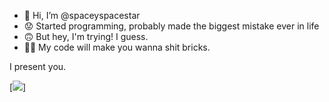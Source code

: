 - 👋 Hi, I’m @spaceyspacestar
- 😟 Started programming, probably made the biggest mistake ever in life
- 🙃 But hey, I'm trying! I guess.
- 😵‍💫 My code will make you wanna shit bricks.

I present you.

[<img src="https://64.media.tumblr.com/2e2db39e5dd4662e6620f0f563c746ae/tumblr_pgbstiRSM11ugsgwwo1_640.gifv">]

<!---
spaceyspacestar/spaceyspacestar is a ✨ special ✨ repository because its `README.md` (this file) appears on your GitHub profile.
You can click the Preview link to take a look at your changes.
--->

